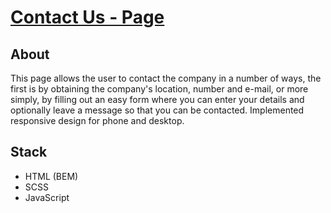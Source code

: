 # [Contact Us - Page](https://contact-us-rapgodx.netlify.app/)

## About

This page allows the user to contact the company in a number of ways, the first is by obtaining the company's location, number and e-mail, or more simply, by filling out an easy form where you can enter your details and optionally leave a message so that you can be contacted. Implemented responsive design for phone and desktop.

## Stack

- HTML (BEM)
- SCSS
- JavaScript
